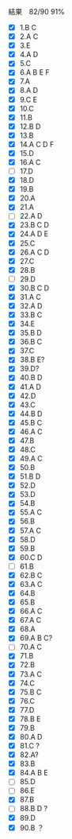 結果　82/90 91%
- [x] 1.B C
- [x] 2.A C
- [x] 3.E
- [x] 4.A D
- [x] 5.C
- [x] 6.A B E F
- [x] 7.A
- [x] 8.A D
- [x] 9.C E
- [x] 10.C
- [x] 11.B
- [x] 12.B D
- [x] 13.B
- [x] 14.A C D F
- [x] 15.D
- [x] 16.A C
- [ ] 17.D
- [x] 18.D
- [x] 19.B
- [x] 20.A
- [x] 21.A
- [ ] 22.A D
- [x] 23.B C D
- [x] 24.A D E
- [x] 25.C
- [x] 26.A C D
- [x] 27.C
- [x] 28.B 
- [ ] 29.D
- [x] 30.B C D
- [x] 31.A C
- [x] 32.A D
- [x] 33.B C
- [x] 34.E
- [x] 35.B D
- [x] 36.B C
- [x] 37.C
- [x] 38.B E?
- [x] 39.D?
- [x] 40.B D
- [x] 41.A D
- [x] 42.D
- [x] 43.C
- [x] 44.B D 
- [x] 45.B C
- [x] 46.A C
- [x] 47.B
- [x] 48.C
- [x] 49.A C
- [x] 50.B
- [x] 51.B D
- [x] 52.D
- [x] 53.D
- [x] 54.B
- [x] 55.A C
- [x] 56.B 
- [x] 57.A C
- [x] 58.D
- [x] 59.B
- [x] 60.C D 
- [ ] 61.B
- [x] 62.B C
- [x] 63.A C
- [x] 64.B 
- [x] 65.B
- [x] 66.A C 
- [x] 67.A C 
- [x] 68.A 
- [x] 69.A B C?
- [ ] 70.A C
- [x] 71.B
- [x] 72.B 
- [x] 73.A C
- [x] 74.C
- [x] 75.B C
- [x] 76.C
- [x] 77.D
- [x] 78.B E
- [x] 79.B
- [x] 80.A D
- [x] 81.C ?
- [x] 82.A?
- [x] 83.B 
- [x] 84.A B E
- [ ] 85.D
- [ ] 86.E
- [x] 87.B
- [ ] 88.B D ?
- [x] 89.D
- [x] 90.B ？
